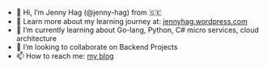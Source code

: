 - 👋 Hi, I’m Jenny Hag (@jenny-hag) from 🇸🇪
- 📖 Learn more about my learning journey at: [jennyhag.wordpress.com](https://jennyhag.wordpress.com/)
- 🌱 I’m currently learning about Go-lang, Python, C# micro services, cloud architecture
- 💞️ I’m looking to collaborate on Backend Projects
- 📫 How to reach me: [my blog](https://jennyhag.wordpress.com/)

<!---
jenny-hag/jenny-hag is a ✨ special ✨ repository because its `README.md` (this file) appears on your GitHub profile.
You can click the Preview link to take a look at your changes.
--->
